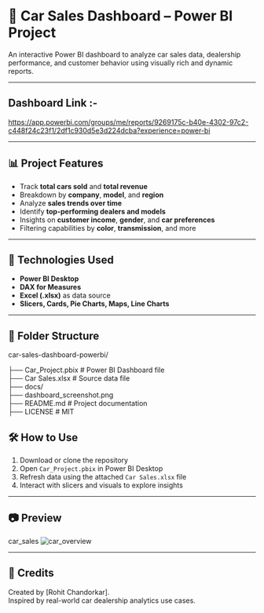 # 🚗 Car Sales Dashboard – Power BI Project

An interactive Power BI dashboard to analyze car sales data, dealership performance, and customer behavior using visually rich and dynamic reports.

---
## Dashboard Link :- 
https://app.powerbi.com/groups/me/reports/9269175c-b40e-4302-97c2-c448f24c23f1/2df1c930d5e3d224dcba?experience=power-bi

---

## 📊 Project Features

- Track **total cars sold** and **total revenue**
- Breakdown by **company**, **model**, and **region**
- Analyze **sales trends over time**
- Identify **top-performing dealers and models**
- Insights on **customer income**, **gender**, and **car preferences**
- Filtering capabilities by **color**, **transmission**, and more

---

## 🧩 Technologies Used

- **Power BI Desktop**
- **DAX for Measures**
- **Excel (.xlsx)** as data source
- **Slicers, Cards, Pie Charts, Maps, Line Charts**

---

## 📁 Folder Structure

car-sales-dashboard-powerbi/

├──    Car_Project.pbix # Power BI Dashboard file                                                                                                                          
├──   Car Sales.xlsx # Source data file                                                                                                                                   
├──   docs/                                                                                                                                                               
├──   dashboard_screenshot.png                                                                                                                      
├──   README.md # Project documentation                                                                                                                                   
├──   LICENSE # MIT

## 🛠️ How to Use

1. Download or clone the repository
2. Open `Car_Project.pbix` in Power BI Desktop
3. Refresh data using the attached `Car Sales.xlsx` file
4. Interact with slicers and visuals to explore insights

---

## 📷 Preview

car_sales 
![car_overview](https://github.com/user-attachments/assets/0e2e0e4c-8608-4097-9821-1a6535ed6ac1)



---

## 🤝 Credits

Created by [Rohit Chandorkar].  
Inspired by real-world car dealership analytics use cases.



